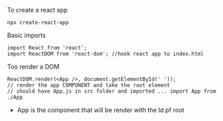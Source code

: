 To create a react app


```
npx create-react-app
```


 Basic imports 
 ```
 import React from 'react';
 import ReactDOM from 'react-dom'; //hook react app to index.html
 ```

 Too render a DOM

 ```
 ReactDOM.render(<App />, document.getElementById(' '));
 // render the app COMPONENT and take the root element
 // should have App.js in src folder and imported ... import App from ./App
 ```
 - App is the component that will be render with the Id pf root
 
